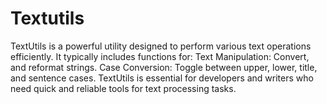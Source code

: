 # Textutils
 TextUtils is a powerful utility designed to perform various text operations efficiently. It typically includes functions for:  Text Manipulation: Convert, and reformat strings. Case Conversion: Toggle between upper, lower, title, and sentence cases. TextUtils is essential for developers and writers who need quick and reliable tools for text processing tasks.
